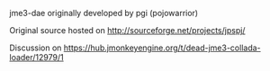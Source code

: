 jme3-dae originally developed by pgi (pojowarrior)

Original source hosted on http://sourceforge.net/projects/jpspj/

Discussion on https://hub.jmonkeyengine.org/t/dead-jme3-collada-loader/12979/1
